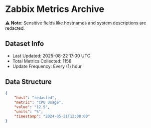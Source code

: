 # Zabbix Metrics Archive

⚠️ **Note**: Sensitive fields like hostnames and system descriptions are redacted.

## Dataset Info
- Last Updated: 2025-08-22 17:00 UTC
- Total Metrics Collected: 1158
- Update Frequency: Every (1) hour

## Data Structure
```json
{
    "host": "redacted",
    "metric": "CPU Usage",
    "value": "12.5",
    "units": "%",
    "timestamp": "2024-05-21T12:00:00"
}
```
